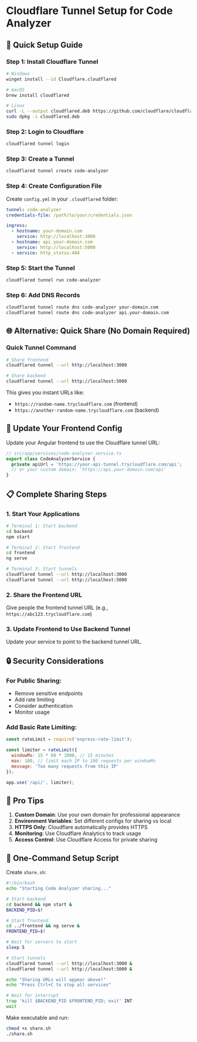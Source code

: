 # Cloudflare Tunnel Setup for Code Analyzer

## 🎯 Quick Setup Guide

### **Step 1: Install Cloudflare Tunnel**
```bash
# Windows
winget install --id Cloudflare.cloudflared

# macOS
brew install cloudflared

# Linux
curl -L --output cloudflared.deb https://github.com/cloudflare/cloudflared/releases/latest/download/cloudflared-linux-amd64.deb
sudo dpkg -i cloudflared.deb
```

### **Step 2: Login to Cloudflare**
```bash
cloudflared tunnel login
```

### **Step 3: Create a Tunnel**
```bash
cloudflared tunnel create code-analyzer
```

### **Step 4: Create Configuration File**
Create `config.yml` in your `.cloudflared` folder:
```yaml
tunnel: code-analyzer
credentials-file: /path/to/your/credentials.json

ingress:
  - hostname: your-domain.com
    service: http://localhost:3000
  - hostname: api.your-domain.com
    service: http://localhost:5000
  - service: http_status:404
```

### **Step 5: Start the Tunnel**
```bash
cloudflared tunnel run code-analyzer
```

### **Step 6: Add DNS Records**
```bash
cloudflared tunnel route dns code-analyzer your-domain.com
cloudflared tunnel route dns code-analyzer api.your-domain.com
```

## 🌐 Alternative: Quick Share (No Domain Required)

### **Quick Tunnel Command**
```bash
# Share frontend
cloudflared tunnel --url http://localhost:3000

# Share backend
cloudflared tunnel --url http://localhost:5000
```

This gives you instant URLs like:
- `https://random-name.trycloudflare.com` (frontend)
- `https://another-random-name.trycloudflare.com` (backend)

## 🔧 Update Your Frontend Config

Update your Angular frontend to use the Cloudflare tunnel URL:

```typescript
// src/app/services/code-analyzer.service.ts
export class CodeAnalyzerService {
  private apiUrl = 'https://your-api-tunnel.trycloudflare.com/api';
  // or your custom domain: 'https://api.your-domain.com/api'
}
```

## 📋 Complete Sharing Steps

### **1. Start Your Applications**
```bash
# Terminal 1: Start backend
cd backend
npm start

# Terminal 2: Start frontend
cd frontend
ng serve

# Terminal 3: Start tunnels
cloudflared tunnel --url http://localhost:3000
cloudflared tunnel --url http://localhost:5000
```

### **2. Share the Frontend URL**
Give people the frontend tunnel URL (e.g., `https://abc123.trycloudflare.com`)

### **3. Update Frontend to Use Backend Tunnel**
Update your service to point to the backend tunnel URL.

## 🔒 Security Considerations

### **For Public Sharing:**
- Remove sensitive endpoints
- Add rate limiting
- Consider authentication
- Monitor usage

### **Add Basic Rate Limiting:**
```javascript
const rateLimit = require('express-rate-limit');

const limiter = rateLimit({
  windowMs: 15 * 60 * 1000, // 15 minutes
  max: 100, // limit each IP to 100 requests per windowMs
  message: 'Too many requests from this IP'
});

app.use('/api/', limiter);
```

## 🎯 Pro Tips

1. **Custom Domain**: Use your own domain for professional appearance
2. **Environment Variables**: Set different configs for sharing vs local
3. **HTTPS Only**: Cloudflare automatically provides HTTPS
4. **Monitoring**: Use Cloudflare Analytics to track usage
5. **Access Control**: Use Cloudflare Access for private sharing

## 🚀 One-Command Setup Script

Create `share.sh`:
```bash
#!/bin/bash
echo "Starting Code Analyzer sharing..."

# Start backend
cd backend && npm start &
BACKEND_PID=$!

# Start frontend  
cd ../frontend && ng serve &
FRONTEND_PID=$!

# Wait for servers to start
sleep 5

# Start tunnels
cloudflared tunnel --url http://localhost:3000 &
cloudflared tunnel --url http://localhost:5000 &

echo "Sharing URLs will appear above!"
echo "Press Ctrl+C to stop all services"

# Wait for interrupt
trap 'kill $BACKEND_PID $FRONTEND_PID; exit' INT
wait
```

Make executable and run:
```bash
chmod +x share.sh
./share.sh
```